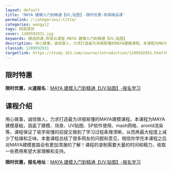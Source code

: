 ```yaml
---
layout: default
title: 'MAYA 建模入门到精通【UV,贴图】-限时优惠-网易精品课'
permalink: /:categories/:title/
categories: wangyi2
tags: 网易提供
cover: 1209592931.jpg
keywords: 精选网课,网易云课堂,MAYA 建模入门到精通【UV,贴图】
description: 用心做事，诚信做人，力求打造最为详细易懂的MAYA建模课程。本课程为MAYA建模基础，涵盖了建模、场景、UV贴图、SP软
classid: 1209592931
targetlink: https://study.163.com/course/introduction/1209592931.htm?share=1&shareId=1025206652&utm_campaign=share&utm_medium=iphoneShare&utm_source=&utm_u=1025206652
---
```


## 限时特惠

**限时优惠，火速报名**：[MAYA 建模入门到精通【UV,贴图】-报名学习](https://study.163.com/course/introduction/1209592931.htm?share=1&shareId=1025206652&utm_campaign=share&utm_medium=iphoneShare&utm_source=&utm_u=1025206652)

## 课程介绍

用心做事，诚信做人，力求打造最为详细易懂的MAYA建模课程。本课程为MAYA建模基础，涵盖了建模、场景、UV贴图、SP软件使用、mash网格、aronld渲染等，课程保证了易学易懂的前提又做到了学习过程条理清晰，从而再最大程度上减少了枯燥和乏味。本套课程总结了很多网友的问题和意见，相信你学完本课程之后对MAYA建模套路会有更加清澈的了解！课程的录制需要大量的时间和精力，收取一些费用希望大家理解和支持。

**限时优惠，报名地址**：[MAYA 建模入门到精通【UV,贴图】-报名学习](https://study.163.com/course/introduction/1209592931.htm?share=1&shareId=1025206652&utm_campaign=share&utm_medium=iphoneShare&utm_source=&utm_u=1025206652)

